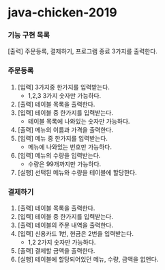 # java-chicken-2019
### 기능 구현 목록
[출력] 주문등록, 결제하기, 프로그램 종료 3가지를 출력한다.

### 주문등록
1. [입력] 3가지중 한가지를 입력받는다.
	- 1,2,3 3가지 숫자만 가능하다.
1. [출력] 테이블 목록을 출력한다.
1. [입력] 테이블 중 한가지를 입력받는다.
	- 테이블 목록에 나와있는 숫자만 가능하다.
1. [출력] 메뉴의 이름과 가격을 출력한다.
1. [입력] 메뉴 중 한가지를 입력받는다.
	- 메뉴에 나와있는 번호만 가능하다.
1. [입력] 메뉴의 수량을 입력받는다.
	- 수량은 99개까지만 가능하다.
1. [실행] 선택된 메뉴와 수량을 테이블에 할당한다.

### 결제하기
1. [출력] 테이블 목록을 출력한다.
1. [입력] 테이블 중 한가지를 입력받는다.
1. [출력] 테이블의 주문 내역을 출력한다.
1. [입력] 신용카드 1번, 현금은 2번을 입력받는다.
	- 1,2 2가지 숫자만 가능하다.
1. [출력] 결제할 금액을 출력한다.
1. [실행] 테이블에 할당되어있던 메뉴, 수량, 금액을 없앤다. 